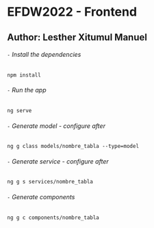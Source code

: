 # EFDW2022 - Frontend
## Author: Lesther Xitumul Manuel

###### `-` Install the dependencies
```
npm install
```

###### `-` Run the app
```
ng serve
```

###### `-` Generate model - configure after
```
ng g class models/nombre_tabla --type=model
```
###### `-` Generate service - configure after
```
ng g s services/nombre_tabla
```

###### `-` Generate components
```
ng g c components/nombre_tabla
```